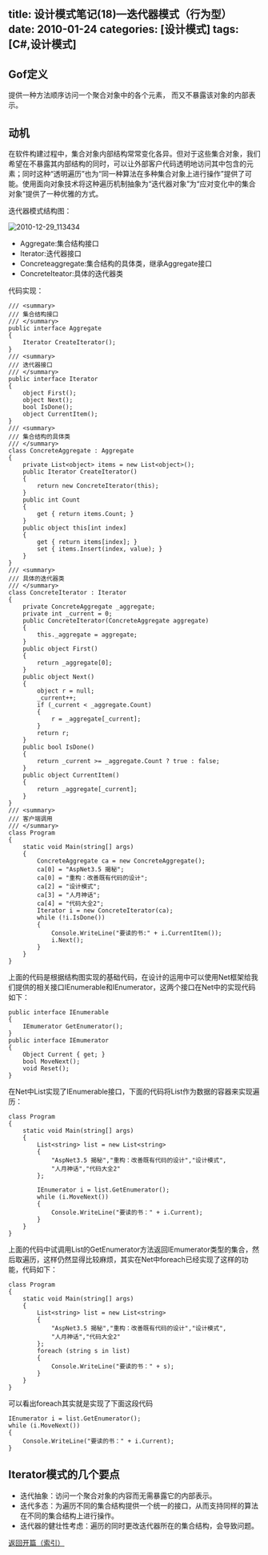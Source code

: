 title: 设计模式笔记(18)—迭代器模式（行为型）
date: 2010-01-24
categories: [设计模式]
tags:  [C#,设计模式]
---

## Gof定义

提供一种方法顺序访问一个聚合对象中的各个元素， 而又不暴露该对象的内部表示。

## 动机

在软件构建过程中，集合对象内部结构常常变化各异。但对于这些集合对象，我们希望在不暴露其内部结构的同时，可以让外部客户代码透明地访问其中包含的元素；同时这种“透明遍历”也为“同一种算法在多种集合对象上进行操作”提供了可能。使用面向对象技术将这种遍历机制抽象为“迭代器对象”为“应对变化中的集合对象”提供了一种优雅的方式。
<!--more-->

迭代器模式结构图：

![2010-12-29_113434](http://fwhyy.com/img/post/2010-12-29_113434.png)

* Aggregate:集合结构接口
* Iterator:迭代器接口
* Concreteaggregate:集合结构的具体类，继承Aggregate接口
* ConcreteIteator:具体的迭代器类

代码实现：

```
/// <summary>
/// 集合结构接口
/// </summary>
public interface Aggregate
{
    Iterator CreateIterator();
}
/// <summary>
/// 迭代器接口
/// </summary>
public interface Iterator
{
    object First();
    object Next();
    bool IsDone();
    object CurrentItem();
}
/// <summary>
/// 集合结构的具体类
/// </summary>
class ConcreteAggregate : Aggregate
{
    private List<object> items = new List<object>();
    public Iterator CreateIterator()
    {
        return new ConcreteIterator(this);
    }
    public int Count
    {
        get { return items.Count; }
    }
    public object this[int index]
    {
        get { return items[index]; }
        set { items.Insert(index, value); }
    }
}
/// <summary>
/// 具体的迭代器类
/// </summary>
class ConcreteIterator : Iterator
{
    private ConcreteAggregate _aggregate;
    private int _current = 0;
    public ConcreteIterator(ConcreteAggregate aggregate)
    {
        this._aggregate = aggregate;
    }
    public object First()
    {
        return _aggregate[0];
    }
    public object Next()
    {
        object r = null;
        _current++;
        if (_current < _aggregate.Count)
        {
            r = _aggregate[_current];
        }
        return r;
    }
    public bool IsDone()
    {
        return _current >= _aggregate.Count ? true : false;
    }
    public object CurrentItem()
    {
        return _aggregate[_current];
    }
}
/// <summary>
/// 客户端调用
/// </summary>
class Program
{
    static void Main(string[] args)
    {
        ConcreteAggregate ca = new ConcreteAggregate();
        ca[0] = "AspNet3.5 揭秘";
        ca[0] = "重构：改善既有代码的设计";
        ca[2] = "设计模式";
        ca[3] = "人月神话";
        ca[4] = "代码大全2";
        Iterator i = new ConcreteIterator(ca);
        while (!i.IsDone())
        {
            Console.WriteLine("要读的书:" + i.CurrentItem());
            i.Next();
        }
    }
}
```

上面的代码是根据结构图实现的基础代码，在设计的运用中可以使用Net框架给我们提供的相关接口IEnumerable和IEnumerator，这两个接口在Net中的实现代码如下：

```
public interface IEnumerable
{
    IEmumerator GetEnumerator();
}
public interface IEmumerator
{
    Object Current { get; }
    bool MoveNext();
    void Reset();
}
```

在Net中List实现了IEnumerable接口，下面的代码将List作为数据的容器来实现遍历：

```
class Program
{
    static void Main(string[] args)
    {
        List<string> list = new List<string>
        {
            "AspNet3.5 揭秘","重构：改善既有代码的设计","设计模式",
            "人月神话","代码大全2"
        };

        IEnumerator i = list.GetEnumerator();
        while (i.MoveNext())
        {
            Console.WriteLine("要读的书：" + i.Current);
        }
    }
}
```

上面的代码中试调用List的GetEnumerator方法返回IEmumerator类型的集合，然后取遍历，这样仍然显得比较麻烦，其实在Net中foreach已经实现了这样的功能，代码如下：

```
class Program
{
    static void Main(string[] args)
    {
        List<string> list = new List<string>
        {
            "AspNet3.5 揭秘","重构：改善既有代码的设计","设计模式",
            "人月神话","代码大全2"
        };
        foreach (string s in list)
        {
            Console.WriteLine("要读的书：" + s);
        }
    }
}
```

可以看出foreach其实就是实现了下面这段代码

```
IEnumerator i = list.GetEnumerator();
while (i.MoveNext())
{
    Console.WriteLine("要读的书：" + i.Current);
}
```

## Iterator模式的几个要点

* 迭代抽象：访问一个聚合对象的内容而无需暴露它的内部表示。
* 迭代多态：为遍历不同的集合结构提供一个统一的接口，从而支持同样的算法在不同的集合结构上进行操作。
* 迭代器的健壮性考虑：遍历的同时更改迭代器所在的集合结构，会导致问题。

[返回开篇（索引）](http://blog.fwhyy.com/2009/11/design-patterns-notes-1-index/)

